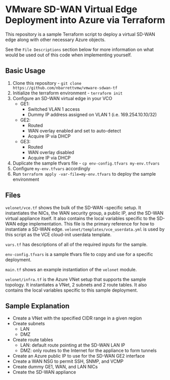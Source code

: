 # VMware SD-WAN Virtual Edge Deployment into Azure via Terraform
This repository is a sample Terraform script to deploy a virtual SD-WAN edge along with other necessary Azure objects. 

See the `File Descriptions` section below for more information on what would be used out of this code when implementing yourself.

## Basic Usage
1. Clone this repository - `git clone https://github.com/nbarrettvmw/vmware-sdwan-tf`
2. Initialize the terraform environment - `terraform init`
3. Configure an SD-WAN virtual edge in your VCO
    - GE1:
        - Switched VLAN 1 access
        - Dummy IP address assigned on VLAN 1 (i.e. 169.254.10.10/32)
    - GE2:
        - Routed
        - WAN overlay enabled and set to auto-detect
        - Acquire IP via DHCP
    - GE3:
        - Routed
        - WAN overlay disabled
        - Acquire IP via DHCP
4. Duplicate the sample tfvars file - `cp env-config.tfvars my-env.tfvars`
5. Configure `my-env.tfvars` accordingly
6. Run `terraform apply -var-file=my-env.tfvars` to deploy the sample environment

## Files
`velonet/vce.tf` shows the bulk of the SD-WAN -specific setup. It instantiates the NICs, the WAN security group, a public IP, and the SD-WAN virtual appliance itself. It also contains the local variables specific to the SD-WAN edge implementation. This file is the primary reference for how to instantiate a SD-WAN edge. `velonet/templates/vce_userdata.yml` is used by this script as the VCE cloud-init userdata template.

`vars.tf` has descriptions of all of the required inputs for the sample.

`env-config.tfvars` is a sample tfvars file to copy and use for a specific deployment.

`main.tf` shows an example instantiation of the `velonet` module.

`velonet/infra.tf` is the Azure VNet setup that supports the sample topology. It instantiates a VNet, 2 subnets and 2 route tables. It also contains the local variables specific to this sample deployment.

## Sample Explanation
- Create a VNet with the specified CIDR range in a given region
- Create subnets
    - LAN 
    - DMZ
- Create route tables
    - LAN: default route pointing at the SD-WAN LAN IP
    - DMZ: only routes to the Internet for the appliance to form tunnels
- Create an Azure public IP to use for the SD-WAN GE2 interface
- Create a WAN NSG to permit SSH, SNMP, and VCMP
- Create dummy GE1, WAN, and LAN NICs
- Create the SD-WAN appliance